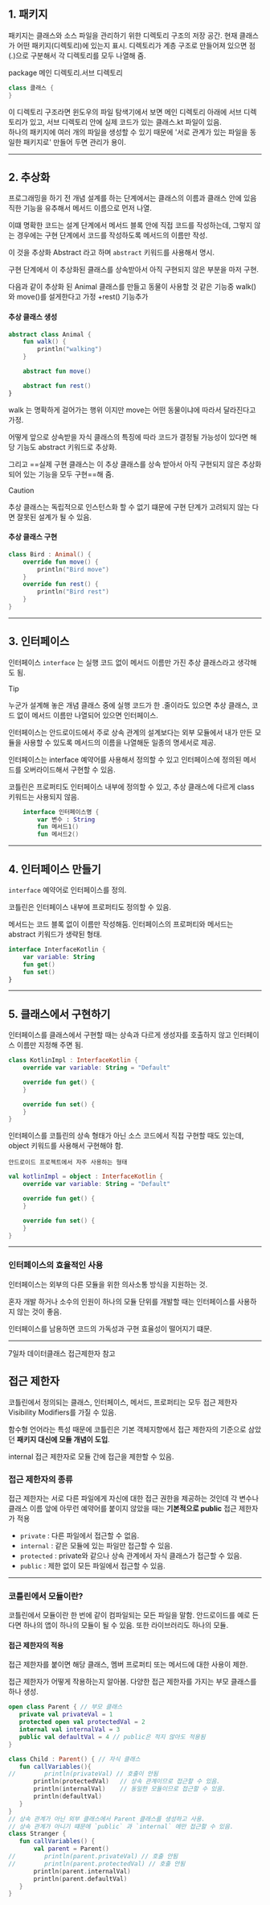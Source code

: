 ##  1. 패키지
 패키지는 클래스와 소스 파일을 관리하기 위한 디렉토리 구조의 저장 공간.
 현재 클래스가 어떤 패키지(디렉토리)에 있는지 표시.
 디렉토리가 계층 구조로 만들어져 있으면 점(.)으로 구분해서 각 디렉토리를 모두 나열해 줌.
 
 package 메인 디렉토리.서브 디렉토리
 ```kotlin
 class 클래스 {
 }
 ```
 이 디렉토리 구조라면 윈도우의 파일 탐색기에서 보면 메인 디렉토리 아래에 서브 디렉토리가 있고, 서브 디렉토리 안에 실제 코드가 있는 클래스.kt 파일이 있음.
 <br>
 하나의 패키지에 여러 개의 파일을 생성할 수 있기 때문에 '서로 관계가 있는 파일을 동일한 패키지로' 만들어 두면 관리가 용이.

---

## 2. 추상화
프로그래밍을 하기 전 개념 설계를 하는 단계에서는 클래스의 이름과 클래스 안에 있음 직한 기능을 유추해서 메서드 이름으로 먼저 나열.<br>

이떄 명확한 코드는 설계 단계에서 메서드 블록 안에 직접 코드를 작성하는데, 그렇지 않는 경우에는 구현 단계에서 코드를 작성하도록
메서드의 이름만 작성.<br>

이 것을 추상화 Abstract 라고 하며 `abstract` 키워드를 사용해서 명시.

구현 단계에서 이 추상화된 클래스를 상속받아서 아직 구현되지 않은 부분을 마저 구현.

다음과 같이 추상화 된 Animal 클래스를 만들고 동물이 사용할 것 같은 기능중 walk()와 move()를 설게한다고 가정 +rest() 기능추가

#### 추상 클래스 생성
```kotlin
abstract class Animal {
    fun walk() {
        println("walking")
    }

    abstract fun move()

    abstract fun rest()
}
```
walk 는 명확하게 걸어가는 행위 이지만 move는 어떤 동물이냐에 따라서 달라진다고 가정.

어떻게 앞으로 상속받을 자식 클래스의 특징에 따라 코드가 결정될 가능성이 있다면 해당 기능도 abstract 키워드로 추상화.

그리고 ==실제 구현 클래스는 이 추상 클래스를 상속 받아서 아직 구현되지 않은 추상화되어 있는 기능을 모두 구현==해 줌.



> [!CAUTION]
> 추상 클래스는 독립적으로 인스턴스화 할 수 없기 떄문에 구현 단계가 고려되지 않는 다면 잘못된 설계가 될 수 있음.

#### 추상 클래스 구현

```kotlin
class Bird : Animal() {
    override fun move() {
        println("Bird move")
    }
    override fun rest() {
        println("Bird rest")
    }
}
```
---

## 3. 인터페이스
인터페이스 `interface` 는 실행 코드 없이 메서드 이름만 가진 추상 클래스라고 생각해도 됨.

> [!TIP]
> 누군가 설계해 놓은 개념 클래스 중에 실행 코드가 한 .줄이라도 있으면 추상 클래스, 
> 코드 없이 메서드 이름만 나열되어 있으면 인터페이스.

인터페이스는 안드로이드에서 주로 상속 관계의 설계보다는 외부 모듈에서 내가 만든 모듈을 사용할 수 있도록 메서드의 이름을 나열해둔 일종의 명세서로 제공.

인터페이스는 interface 예약어를 사용해서 정의할 수 있고 인터페이스에 정의된 메서드를 오버라이드해서 구현할 수 있음.

코틀린은 프로퍼티도 인터페이스 내부에 정의할 수 있고, 추상 클래스에 다르게 class 키워드는 사용되지 않음.

```kotlin
    interface 인터페이스명 {
        var 변수 : String
        fun 메서드1()
        fun 메서드2()
```

---

## 4. 인터페이스 만들기
`interface` 예약어로 인터페이스를 정의.

코틀린은 인터페이스 내부에 프로퍼티도 정의할 수 있음.

메서드는 코드 블록 없이 이름만 작성해둠. 인터페이스의 프로퍼티와 메서드는 abstract 키워드가 생략된 형태.

```kotlin
interface InterfaceKotlin {
    var variable: String
    fun get()
    fun set()
}
```

---

## 5. 클래스에서 구현하기
인터페이스를 클래스에서 구현할 때는 상속과 다르게 생성자를 호출하지 않고 인터페이스 이름만 지정해 주면 됨.

```kotlin
class KotlinImpl : InterfaceKotlin {
    override var variable: String = "Default"

    override fun get() {
    }

    override fun set() {
    }
}
```


인터페이스를 코틀린의 상속 형태가 아닌 소스 코드에서 직접 구현할 때도 있는데, object 키워드를 사용해서 구현해야 함.

`안드로이드 프로젝트에서 자주 사용하는 형태`

```kotlin
val kotlinImpl = object : InterfaceKotlin {
    override var variable: String = "Default"

    override fun get() {
    }

    override fun set() {
    }
}
```

---

### 인터페이스의 효율적인 사용
인터페이스는 외부의 다른 모듈을 위한 의사소통 방식을 지원하는 것.

혼자 개발 하거나 소수의 인원이 하나의 모듈 단위를 개발할 때는 인터페이스를 사용하지 않는 것이 좋음.

인터페이스를 남용하면 코드의 가독성과 구현 효율성이 떨어지기 떄문.


---
7일차 데이터클래스 접근제한자 참고

## 접근 제한자
코틀린에서 정의되는 클래스, 인터페이스, 메서드, 프로퍼티는 모두 접근 제한자 Visibility Modifiers를 가질 수 있음.

함수형 언어라는 특성 때문에 코틀린은 기본 객체지향에서 접근 제한자의 기준으로 삼았던 **패키지 대신에 모듈 개념이 도입**.

internal 접근 제한자로 모듈 간에 접근을 제한할 수 있음.

### 접근 제한자의 종류

접근 제한자는 서로 다른 파일에게 자신에 대한 접근 권한을 제공하는 것인데 각 변수나 클래스 이름 앞에 아무런 예약어를 붙이지
않았을 때는 **기본적으로 public** 접근 제한자가 적용

- `private` : 다른 파일에서 접근할 수 없음.
- `internal` : 같은 모듈에 있는 파일만 접근할 수 있음.
- `protected` : private와 같으나 상속 관계에서 자식 클래스가 접근할 수 있음.
- `public` : 제한 없이 모든 파일에서 접근할 수 있음.

---

### 코틀린에서 모듈이란?
코틀린에서 모듈이란 한 번에 같이 컴파일되는 모든 파일을 말함.
안드로이드를 예로 든다면 하나의 앱이 하나의 모듈이 될 수 있음. 또한 라이브러리도 하나의 모듈.

#### 접근 제한자의 적용
 접근 제한자를 붙이면 해당 클래스, 멤버 프로퍼티 또는 메서드에 대한 사용이 제한.

 접근 제한자가 어떻게 작용하는지 알아봄.
 다양한 접근 제한자를 가지는 부모 클래스를 하나 생성.

 ```kotlin
 open class Parent { // 부모 클래스
    private val privateVal = 1
    protected open val protectedVal = 2
    internal val internalVal = 3
    public val defaultVal = 4 // public은 적지 않아도 적용됨
}

class Child : Parent() { // 자식 클래스
    fun callVariables(){
//        println(privateVal) // 호출이 안됨
        println(protectedVal)   // 상속 관계이므로 접근할 수 있음.
        println(internalVal)    // 동일한 모듈이므로 접근할 수 있음.
        println(defaultVal)
    }
}
// 상속 관계가 아닌 외부 클래스에서 Parent 클래스를 생성하고 사용.
// 상속 관계가 아니기 떄문에 `public` 과 `internal` 에만 접근할 수 있음.
class Stranger {
    fun callVariables() {
        val parent = Parent()
//        println(parent.privateVal) // 호출 안됨
//        println(parent.protectedVal) // 호출 안됨
        println(parent.internalVal)
        println(parent.defaultVal)
    }
}
```